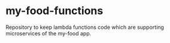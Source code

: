 # my-food-functions
Repository to keep lambda functions code which are supporting microservices of the my-food app.
